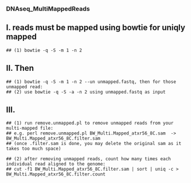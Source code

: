 ### DNAseq_MultiMappedReads
## I. reads must be mapped using bowtie for uniqly mapped 
    ## (1) bowtie -q -S -m 1 -n 2

## II. Then
    ## (1) bowtie -q -S -m 1 -n 2 --un unmapped.fastq, then for those unmapped read: 
    ## (2) use bowtie -q -S -a -n 2 using unmapped.fastq as input

## III. 
    ## (1) run remove.unmapped.pl to remove unmapped reads from your multi-mapped file:
    ## e.g. perl remove.unmapped.pl BW_Multi.Mapped_atxr56_8C.sam  -> BW_Multi.Mapped_atxr56_8C.filter.sam 
    ## (once .filter.sam is done, you may delete the original sam as it takes too much space)
    
    ## (2) after removing unmapped reads, count how many times each individual read aligned to the genome: 
    ## cut -f1 BW_Multi.Mapped_atxr56_8C.filter.sam | sort | uniq -c > BW_Multi.Mapped_atxr56_8C.filter.count
    
    
